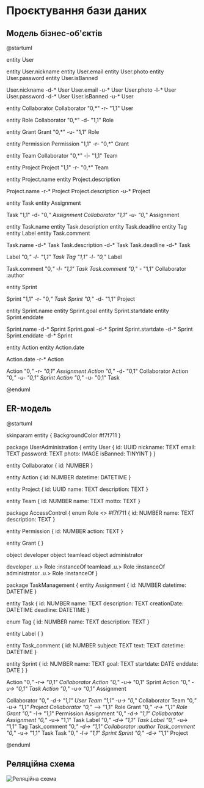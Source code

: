 # Проєктування бази даних

## Модель бізнес-об'єктів

@startuml

entity User

entity User.nickname
entity User.email
entity User.photo
entity User.password
entity User.isBanned

User.nickname -d-* User
User.email -u-* User
User.photo -l-* User
User.password -d-* User
User.isBanned -u-* User

entity Collaborator
Collaborator "0,*" -r- "1,1" User

entity Role
Collaborator "0,*" -d- "1,1" Role

entity Grant
Grant "0,*" -u- "1,1" Role

entity Permission
Permission "1,1" -r- "0,*" Grant

entity Team
Collaborator "0,*" -l- "1,1" Team

entity Project
Project "1,1" -r- "0,*" Team

entity Project.name
entity Project.description

Project.name -r-* Project
Project.description -u-* Project

entity Task
entity Assignment

Task "1,1" -d- "0,*" Assignment
Collaborator "1,1" -u- "0,*" Assignment

entity Task.name
entity Task.description
entity Task.deadline
entity Tag
entity Label
entity Task.comment

Task.name -d-* Task
Task.description -d-* Task
Task.deadline -d-* Task

Label "0,*" -l- "1,1" Task
Tag "1,1" -l- "0,*" Label

Task.comment "0,*" -l- "1,1" Task
Task.comment "0,*" - "1,1" Collaborator :author

entity Sprint

Sprint "1,1" -r- "0,*" Task
Sprint "0,*" -d- "1,1" Project


entity Sprint.name
entity Sprint.goal
entity Sprint.startdate
entity Sprint.enddate

Sprint.name -d-* Sprint
Sprint.goal -d-* Sprint
Sprint.startdate -d-* Sprint
Sprint.enddate -d-* Sprint

entity Action
entity Action.date

Action.date -r-* Action

Action "0,*" -r- "0,1" Assignment
Action "0,*" -d- "0,1" Collaborator
Action "0,*" -u- "0,1" Sprint
Action "0,*" -u- "0,1" Task


@enduml

## ER-модель

@startuml

skinparam entity {
BackgroundColor #f7f711
}

package UserAdministration {
entity User {
    id: UUID
    nickname: TEXT
    email: TEXT
    password: TEXT
    photo: IMAGE
    isBanned: TINYINT
}
}

entity Collaborator {
    id: NUMBER
}

entity Action {
    id: NUMBER
    datetime: DATETIME
}

entity Project {
    id: UUID
    name: TEXT
    description: TEXT
}

entity Team {
    id: NUMBER
    name: TEXT
    motto: TEXT
}

package AccessControl {
enum Role <<ENUMERATION>> #f7f711 {
    id: NUMBER
    name: TEXT
    description: TEXT
}

entity Permission {
    id: NUMBER
    action: TEXT
}

entity Grant {
}

object developer
object teamlead
object administrator

developer .u.> Role :instanceOf
teamlead .u.> Role :instanceOf
administrator .u.> Role :instanceOf
}

package TaskManagement {
entity Assignment {
    id: NUMBER
    datetime: DATETIME
}

entity Task {
    id: NUMBER
    name: TEXT
    description: TEXT
    creationDate: DATETIME
    deadline: DATETIME
}

enum Tag {
    id: NUMBER
    name: TEXT
    description: TEXT
}

entity Label {
}

entity Task_comment {
    id: NUMBER
    subject: TEXT
    text: TEXT
    datetime: DATETIME
}

entity Sprint {
    id: NUMBER
    name: TEXT
    goal: TEXT
    startdate: DATE
    enddate: DATE
}
}

Action "0,*" -r-> "0,1" Collaborator
Action "0,*" -u-> "0,1" Sprint
Action "0,*" -u-> "0,1" Task
Action "0,*" -u-> "0,1" Assignment

Collaborator "0,*" -d-> "1,1" User
Team "1,1" -u-> "0,*" Collaborator
Team "0,*" -u-> "1,1" Project
Collaborator "0,*" --> "1,1" Role
Grant "0,*" -r-> "1,1" Role
Grant "0,*" -l-> "1,1" Permission
Assignment "0,*" -d-> "1,1" Collaborator
Assignment "0,*" -u-> "1,1" Task
Label "0,*" -d-> "1,1" Task
Label "0,*" -u-> "1,1" Tag
Task_comment "0,*" -d-> "1,1" Collaborator :author
Task_comment "0,*" -u-> "1,1" Task
Task "0,*" -l-> "1,1" Sprint
Sprint "0,*" -d-> "1,1" Project

@enduml

## Реляційна схема

![Реляційна схема](https://github.com/Yana-Koroliuk/databases-course-work/assets/59470968/9d5df165-067f-4f71-964a-47c2e14893e7)
